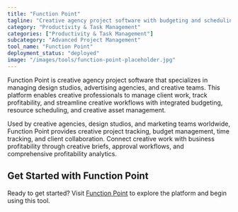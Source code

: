 ```yaml
---
title: "Function Point"
tagline: "Creative agency project software with budgeting and scheduling"
category: "Productivity & Task Management"
categories: ["Productivity & Task Management"]
subcategory: "Advanced Project Management"
tool_name: "Function Point"
deployment_status: "deployed"
image: "/images/tools/function-point-placeholder.jpg"
---
```

Function Point is creative agency project software that specializes in managing design studios, advertising agencies, and creative teams. This platform enables creative professionals to manage client work, track profitability, and streamline creative workflows with integrated budgeting, resource scheduling, and creative asset management.

Used by creative agencies, design studios, and marketing teams worldwide, Function Point provides creative project tracking, budget management, time tracking, and client collaboration. Connect creative work with business profitability through creative briefs, approval workflows, and comprehensive profitability analytics.

## Get Started with Function Point

Ready to get started? Visit [Function Point](https://www.functionpoint.com) to explore the platform and begin using this tool.